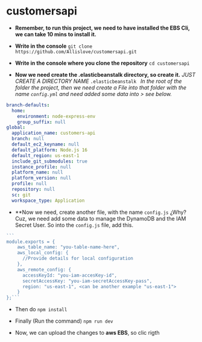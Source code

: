 # customersapi

- **Remember, to run this project, we need to have installed the EBS Cli, we can take 10 mins to install it.**

- **Write in the console**
``` git clone https://github.com/Allislove/customersapi.git ```

- **Write in the console where you clone the repository**
``` cd customersapi ```

- **Now we need create the .elasticbeanstalk directory, so create it.**
 *JUST CREATE A DIRECTORY NAME* ```.elasticbeanstalk ``` *In the root of the folder the project, then we need create a File into that folder with the name ```config.yml``` and need added some data into > see below.*

```yml 
branch-defaults:
  home:
    environment: node-express-env
    group_suffix: null
global:
  application_name: customers-api
  branch: null
  default_ec2_keyname: null
  default_platform: Node.js 16
  default_region: us-east-1
  include_git_submodules: true
  instance_profile: null
  platform_name: null
  platform_version: null
  profile: null
  repository: null
  sc: git
  workspace_type: Application
 ```

- **Now we need, create another file, with the name ```config.js``` ¿Why?
Cuz, we need add some data to manage the DynamoDB and the IAM Secret User. So into the ```config.js``` file, add this.

````js
```
module.exports = {
    aws_table_name: "you-table-name-here",
    aws_local_config: {
      //Provide details for local configuration
    },
    aws_remote_config: {
      accessKeyId: "you-iam-accesKey-id",
      secretAccessKey: "you-iam-secretAccessKey-pass",
      region: "us-east-1", <can be another example "us-east-1">
    }
};```
````

- Then do 
```npm install```


- Finally (Run the command)
```npm run dev```

- Now, we can upload the changes to  **aws EBS**, so clic rigth


